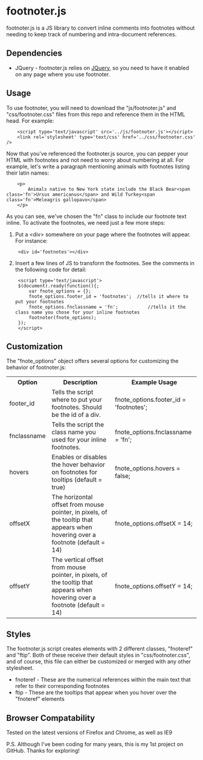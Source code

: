 footnoter.js
=============

footnoter.js is a JS library to convert inline comments into footnotes without needing to keep track of numbering and intra-document references.

Dependencies
--------------------
* JQuery - footnoter.js relies on <a href='http://jquery.com/'>JQuery</a>, so you need to have it enabled on any page where you use footnoter.

Usage
--------------------
To use footnoter, you will need to download the "js/footnoter.js" and "css/footnoter.css" files from this repo and reference them in the HTML head.  For example:

		<script type='text/javascript' src='../js/footnoter.js'></script>
		<link rel='stylesheet' type='text/css' href='../css/footnoter.css' />
		
Now that you've referenced the footnoter.js source, you can pepper your HTML with footnotes and not need to worry about numbering at all.  For example, let's write a paragraph mentioning animals with footnotes listing their latin names:

		<p>
			Animals native to New York state include the Black Bear<span class='fn'>Ursus americanus</span> and Wild Turkey<span class='fn'>Meleagris gallopavo</span>
		</p>
		
As you can see, we've chosen the "fn" class to include our footnote text inline.  To activate the footnotes, we need just a few more steps:

1. Put a &lt;div&gt; somewhere on your page where the footnotes will appear.  For instance:

		<div id='footnotes'></div>

2. Insert a few lines of JS to transform the footnotes.  See the comments in the following code for detail:

		<script type='text/javascript'>
		$(document).ready(function(){;
			var fnote_options = {};
			fnote_options.footer_id = 'footnotes'; 	//tells it where to put your footnotes
			fnote_options.fnclassname = 'fn';			//tells it the class name you chose for your inline footnotes
			footnoter(fnote_options);
		});
		</script>

Customization
-----------------------
The "fnote_options" object offers several options for customizing the behavior of footnoter.js:

<table class='nicetable'>
<tr><th>Option</th><th>Description</th><th>Example Usage</th></tr>
<tr><td>footer_id</td><td>Tells the script where to put your footnotes.  Should be the id of a div.</td><td>fnote_options.footer_id = 'footnotes';</td></tr>
<tr><td>fnclassname</td><td>Tells the script the class name you used for your inline footnotes.</td><td>fnote_options.fnclassname = 'fn';</td></tr>
<tr><td>hovers</td><td>Enables or disables the hover behavior on footnotes for tooltips (default = true)</td><td>fnote_options.hovers = false;</td></tr>
<tr><td>offsetX</td><td>The horizontal offset from mouse pointer, in pixels, of the tooltip that appears when hovering over a footnote (default = 14)</td><td>fnote_options.offsetX = 14;</td></tr>
<tr><td>offsetY</td><td>The vertical offset from mouse pointer, in pixels, of the tooltip that appears when hovering over a footnote (default = 14)</td><td>fnote_options.offsetY = 14;</td></tr>

</table>

Styles
--------------
The footnoter.js script creates elements with 2 different classes, "fnoteref" and "ftip".  Both of these receive their default styles in "css/footnoter.css", and of course, this file can either be customized or merged with any other stylesheet.

* fnoteref - These are the numerical references within the main text that refer to their corresponding footnotes
* ftip - These are the tooltips that appear when you hover over the "fnoteref" elements

Browser Compatability
-----------------------
Tested on the latest versions of Firefox and Chrome, as well as IE9

P.S.  Although I've been coding for many years, this is my 1st project on GitHub.  Thanks for exploring!